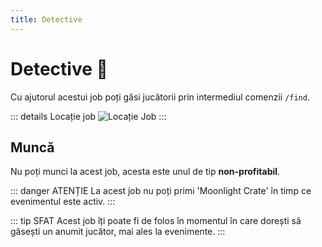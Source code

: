 ```yaml
---
title: Detective
---
```


# Detective 🔎
Cu ajutorul acestui job poți găsi jucătorii prin intermediul comenzii `/find`.

::: details Locație job
![Locație Job](https://i.imgur.com/CfTNpdc.png "Locatie job")
:::

## Muncă
Nu poți munci la acest job, acesta este unul de tip **non-profitabil**.

::: danger ATENȚIE
La acest job nu poți primi 'Moonlight Crate' în timp ce evenimentul este activ.
:::

::: tip SFAT
Acest job îți poate fi de folos în momentul în care dorești să găsești un anumit jucător, mai ales la evenimente.
:::

